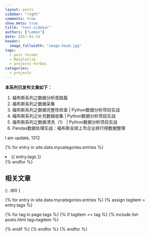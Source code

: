 ```yaml
---
layout: posts
sidebar: "right"
comments: true
show_meta: true
title: "test-sidebar"
authors: ["Lemon"]
date: 2017-01-24
header:
  image_fullwidth: "image-head.jpg"
tags:
  - post format
  - Matplotlib
  - projects-forbes
categories:
  - projects
---
```




**本系列已发布文章如下：**
1. 福布斯系列之数据分析思路篇
1. 福布斯系列之数据采集
1. 福布斯系列之数据完整性检查 \| Python数据分析项目实战
1. 福布斯系列之补充数据收集 \| Python数据分析项目实战
1. 福布斯系列之数据清洗（1） \| Python数据分析项目实战
1. Pandas数据处理实战：福布斯全球上市企业排行榜数据整理


I am update, 1312

{% for entry in site.data.mycategories.entries %}
<li>{{ entry.tags }} </li>
{% endfor %}

## 相关文章
{: .t60 }

{% for entry in site.data.mycategories.entries %}
{% assign tagitem = entry.tags %}

{% for tag in page.tags %}
{% if tagitem == tag %}
{% include list-posts.html tag=tagitem %}

{% endif %}
{% endfor %}
{% endfor %}
